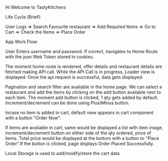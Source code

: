 Hi Welcome to TastyKitchens

Life Cycle (Brief):

User Logs => Search Favourite restaurant => Add Required Items => Go to Cart => Check the Items => Place Order

App Work Flow:

User Enters username and password. If correct, navigates to Home Route with the json Web Token stored in cookies. 

The moment home route is rendered, offer details and restaurant details are fetched making API call. While the API Call is in progress, Loader view is displayed. Once the api request is successful, data gets displayed.

Pagination and search filter are available in the home page. We can select a restaurant and add the items by clicking on the add button available next to each item. The moment add button is clicked, 1 qty gets added by default. Increment/decrement can be done using Plus/Minus button.

Incase no item is added in cart, default view appears in cart component with a button "Order Now".

If items are available in cart, same would be displayed a list with item image, increment/decrement button on either side of the qty ordered, price of items. Total price would be displayed at the bottom with a button to "Place Order".If the button is clicked, page displays Order Placed Successfully.


Local Storage is used to add/modify/store the cart data.








